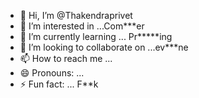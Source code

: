 - 👋 Hi, I’m @Thakendraprivet
- 👀 I’m interested in ...Com***er
- 🌱 I’m currently learning ... Pr*****ing
- 💞️ I’m looking to collaborate on ...ev***ne
- 📫 How to reach me ...
- 😄 Pronouns: ...
- ⚡ Fun fact: ... F**k

<!---
Thakendraprivet/Thakendraprivet is a ✨ special ✨ repository because its `README.md` (this file) appears on your GitHub profile.
You can click the Preview link to take a look at your changes.
--->

